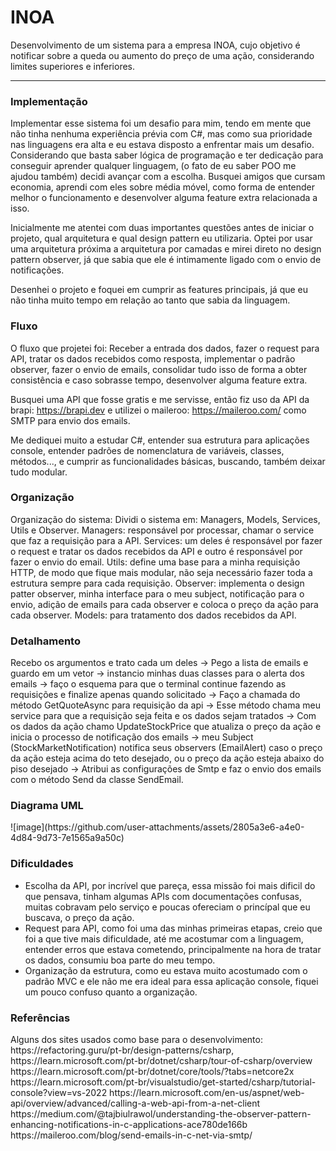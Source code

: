 # INOA
Desenvolvimento de um sistema para a empresa INOA, cujo objetivo é notificar sobre a queda ou aumento do preço de uma ação, considerando limites superiores e inferiores.

***********
<h3>Implementação</h3>
Implementar esse sistema foi um desafio para mim, tendo em mente que não tinha nenhuma experiência prévia com C#, mas como sua prioridade nas linguagens era alta e eu estava disposto a enfrentar mais um desafio. Considerando que basta saber lógica de programação e ter dedicação para conseguir aprender qualquer linguagem, (o fato de eu saber POO me ajudou também) decidi avançar com a escolha. Busquei amigos que cursam economia, aprendi com eles sobre média móvel, como forma de entender melhor o funcionamento e desenvolver alguma feature extra relacionada a isso. 

Inicialmente me atentei com duas importantes questões antes de iniciar o projeto, qual arquitetura e qual design pattern eu utilizaria.
Optei por usar uma arquitetura próxima a arquitetura por camadas e mirei direto no design pattern observer, já que sabia que ele é intimamente ligado com o envio de notificações.

Desenhei o projeto e foquei em cumprir as features principais, já que eu não tinha muito tempo em relação ao tanto que sabia da linguagem.

<h3>Fluxo</h3>
O fluxo que projetei foi: Receber a entrada dos dados, fazer o request para API, tratar os dados recebidos como resposta, implementar o padrão observer, fazer o envio de emails, consolidar tudo isso de forma a obter consistência e caso sobrasse tempo, desenvolver alguma feature extra.

Busquei uma API que fosse gratis e me servisse, então fiz uso da API da brapi: https://brapi.dev e utilizei o maileroo: https://maileroo.com/ como SMTP para envio dos emails.

Me dediquei muito a estudar C#, entender sua estrutura para aplicações console, entender padrões de nomenclatura de variáveis, classes, métodos..., e cumprir as funcionalidades básicas, buscando, também deixar tudo modular.

<h3>Organização</h3>
Organização do sistema:
Dividi o sistema em: Managers, Models, Services, Utils e Observer.
Managers: responsável por processar, chamar o service que faz a requisição para a API.
Services: um deles é responsável por fazer o request e tratar os dados recebidos da API e outro é responsável por fazer o envio do email.
Utils: define uma base para a minha requisição HTTP, de modo que fique mais modular, não seja necessário fazer toda a estrutura sempre para cada requisição.
Observer: implementa o design patter observer, minha interface para o meu subject, notificação para o envio, adição de emails para cada observer e coloca o preço da ação para cada observer.
Models: para tratamento dos dados recebidos da API.

<h3>Detalhamento</h3>
Recebo os argumentos e trato cada um deles -> Pego a lista de emails e guardo em um vetor -> instancio minhas duas classes para o alerta dos emails -> faço o esquema para que o terminal continue fazendo as requisições e finalize apenas quando solicitado -> Faço a chamada do método GetQuoteAsync para requisição da api -> Esse método chama meu service para que a requisição seja feita e os dados sejam tratados -> Com os dados da ação chamo UpdateStockPrice que atualiza o preço da ação e inicia o processo de notificação dos emails -> meu Subject (StockMarketNotification) notifica seus observers (EmailAlert) caso o preço da ação esteja acima do teto desejado, ou o preço da ação esteja abaixo do piso desejado -> Atribui as configurações de Smtp e faz o envio dos emails com o método Send da classe SendEmail.

<h3>Diagrama UML</h3>
![image](https://github.com/user-attachments/assets/2805a3e6-a4e0-4d84-9d73-7e1565a9a50c)


<h3>Dificuldades</h3>
<ul>
<li>Escolha da API, por incrível que pareça, essa missão foi mais dificil do que pensava, tinham algumas APIs com documentações confusas, muitas cobravam pelo serviço e poucas ofereciam o princípal que eu buscava, o preço da ação.</li>
<li>Request para API, como foi uma das minhas primeiras etapas, creio que foi a que tive mais dificuldade, até me acostumar com a linguagem, entender erros que estava cometendo, principalmente na hora de tratar os dados, consumiu boa parte do meu tempo.</li>
<li>Organização da estrutura, como eu estava muito acostumado com o padrão MVC e ele não me era ideal para essa aplicação console, fiquei um pouco confuso quanto a organização.</li>
</ul>

<h3>Referências</h3>
Alguns dos sites usados como base para o desenvolvimento: https://refactoring.guru/pt-br/design-patterns/csharp, https://learn.microsoft.com/pt-br/dotnet/csharp/tour-of-csharp/overview https://learn.microsoft.com/pt-br/dotnet/core/tools/?tabs=netcore2x https://learn.microsoft.com/pt-br/visualstudio/get-started/csharp/tutorial-console?view=vs-2022 https://learn.microsoft.com/en-us/aspnet/web-api/overview/advanced/calling-a-web-api-from-a-net-client https://medium.com/@tajbiulrawol/understanding-the-observer-pattern-enhancing-notifications-in-c-applications-ace780de166b https://maileroo.com/blog/send-emails-in-c-net-via-smtp/



